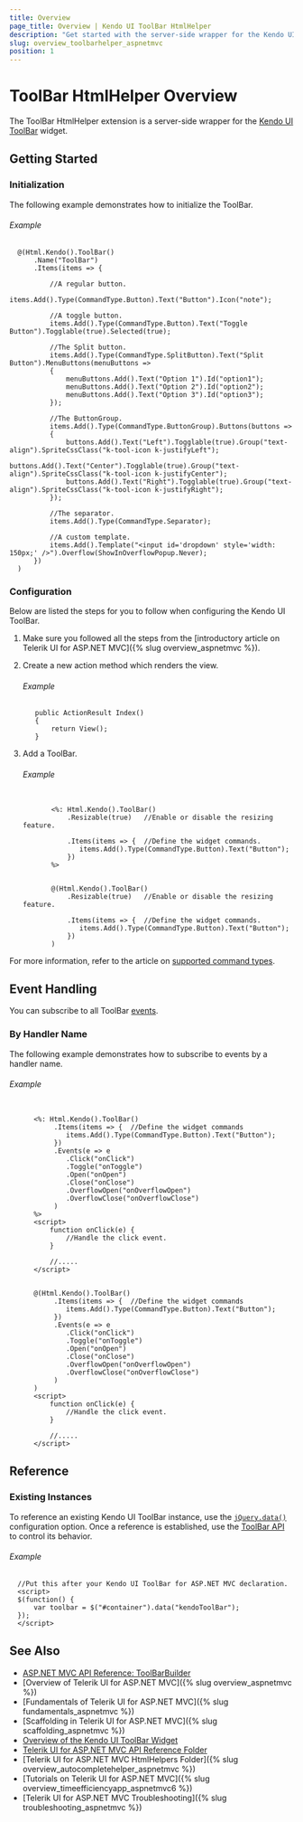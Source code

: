 ```yaml
---
title: Overview
page_title: Overview | Kendo UI ToolBar HtmlHelper
description: "Get started with the server-side wrapper for the Kendo UI ToolBar widget for ASP.NET MVC."
slug: overview_toolbarhelper_aspnetmvc
position: 1
---
```


# ToolBar HtmlHelper Overview

The ToolBar HtmlHelper extension is a server-side wrapper for the [Kendo UI ToolBar](https://demos.telerik.com/kendo-ui/toolbar/index) widget.

## Getting Started

### Initialization

The following example demonstrates how to initialize the ToolBar.  

###### Example

      @(Html.Kendo().ToolBar()
          .Name("ToolBar")
          .Items(items => {

              //A regular button.
              items.Add().Type(CommandType.Button).Text("Button").Icon("note");

              //A toggle button.
              items.Add().Type(CommandType.Button).Text("Toggle Button").Togglable(true).Selected(true);

              //The Split button.
              items.Add().Type(CommandType.SplitButton).Text("Split Button").MenuButtons(menuButtons =>
              {
                  menuButtons.Add().Text("Option 1").Id("option1");
                  menuButtons.Add().Text("Option 2").Id("option2");
                  menuButtons.Add().Text("Option 3").Id("option3");
              });

              //The ButtonGroup.
              items.Add().Type(CommandType.ButtonGroup).Buttons(buttons =>
              {
                  buttons.Add().Text("Left").Togglable(true).Group("text-align").SpriteCssClass("k-tool-icon k-justifyLeft");
                  buttons.Add().Text("Center").Togglable(true).Group("text-align").SpriteCssClass("k-tool-icon k-justifyCenter");
                  buttons.Add().Text("Right").Togglable(true).Group("text-align").SpriteCssClass("k-tool-icon k-justifyRight");
              });

              //The separator.
              items.Add().Type(CommandType.Separator);

              //A custom template.
              items.Add().Template("<input id='dropdown' style='width: 150px;' />").Overflow(ShowInOverflowPopup.Never);
          })
      )

### Configuration

Below are listed the steps for you to follow when configuring the Kendo UI ToolBar.

1. Make sure you followed all the steps from the [introductory article on Telerik UI for ASP.NET MVC]({% slug overview_aspnetmvc %}).

1. Create a new action method which renders the view.

    ###### Example

          public ActionResult Index()
          {
              return View();
          }

1. Add a ToolBar.

    ###### Example

    ```tab-ASPX

           <%: Html.Kendo().ToolBar()
               .Resizable(true)   //Enable or disable the resizing feature.

               .Items(items => {  //Define the widget commands.
                  items.Add().Type(CommandType.Button).Text("Button");
               })
           %>
    ```
    ```tab-Razor

           @(Html.Kendo().ToolBar()
               .Resizable(true)   //Enable or disable the resizing feature.

               .Items(items => {  //Define the widget commands.
                  items.Add().Type(CommandType.Button).Text("Button");
               })
           )
    ```

For more information, refer to the article on [supported command types](http://docs.telerik.com/kendo-ui/controls/navigation/toolbar/overview#command-types).

## Event Handling

You can subscribe to all ToolBar [events](http://docs.telerik.com/kendo-ui/api/javascript/ui/toolbar#events).

### By Handler Name

The following example demonstrates how to subscribe to events by a handler name.

###### Example

```tab-ASPX

      <%: Html.Kendo().ToolBar()
           .Items(items => {  //Define the widget commands
              items.Add().Type(CommandType.Button).Text("Button");
           })
           .Events(e => e
              .Click("onClick")
              .Toggle("onToggle")
              .Open("onOpen")
              .Close("onClose")
              .OverflowOpen("onOverflowOpen")
              .OverflowClose("onOverflowClose")
           )
      %>
      <script>
          function onClick(e) {
              //Handle the click event.
          }

          //.....
      </script>
```
```tab-Razor

      @(Html.Kendo().ToolBar()
           .Items(items => {  //Define the widget commands
              items.Add().Type(CommandType.Button).Text("Button");
           })
           .Events(e => e
              .Click("onClick")
              .Toggle("onToggle")
              .Open("onOpen")
              .Close("onClose")
              .OverflowOpen("onOverflowOpen")
              .OverflowClose("onOverflowClose")
           )
      )
      <script>
          function onClick(e) {
              //Handle the click event.
          }

          //.....
      </script>
```

## Reference

### Existing Instances

To reference an existing Kendo UI ToolBar instance, use the [`jQuery.data()`](http://api.jquery.com/jQuery.data/) configuration option. Once a reference is established, use the [ToolBar API](http://docs.telerik.com/kendo-ui/api/javascript/ui/toolbar#methods) to control its behavior.

###### Example

      //Put this after your Kendo UI ToolBar for ASP.NET MVC declaration.
      <script>
      $(function() {
          var toolbar = $("#container").data("kendoToolBar");
      });
      </script>

## See Also

* [ASP.NET MVC API Reference: ToolBarBuilder](http://docs.telerik.com/kendo-ui/api/Kendo.Mvc.UI.Fluent/ToolBarBuilder)
* [Overview of Telerik UI for ASP.NET MVC]({% slug overview_aspnetmvc %})
* [Fundamentals of Telerik UI for ASP.NET MVC]({% slug fundamentals_aspnetmvc %})
* [Scaffolding in Telerik UI for ASP.NET MVC]({% slug scaffolding_aspnetmvc %})
* [Overview of the Kendo UI ToolBar Widget](http://docs.telerik.com/kendo-ui/controls/navigation/toolbar/overview)
* [Telerik UI for ASP.NET MVC API Reference Folder](http://docs.telerik.com/kendo-ui/api/Kendo.Mvc/AggregateFunction)
* [Telerik UI for ASP.NET MVC HtmlHelpers Folder]({% slug overview_autocompletehelper_aspnetmvc %})
* [Tutorials on Telerik UI for ASP.NET MVC]({% slug overview_timeefficiencyapp_aspnetmvc6 %})
* [Telerik UI for ASP.NET MVC Troubleshooting]({% slug troubleshooting_aspnetmvc %})
